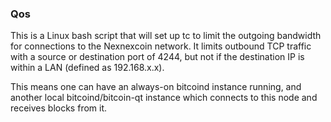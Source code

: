 ### Qos ###

This is a Linux bash script that will set up tc to limit the outgoing bandwidth for connections to the Nexnexcoin network. It limits outbound TCP traffic with a source or destination port of 4244, but not if the destination IP is within a LAN (defined as 192.168.x.x).

This means one can have an always-on bitcoind instance running, and another local bitcoind/bitcoin-qt instance which connects to this node and receives blocks from it.
